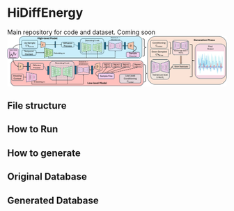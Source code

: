 # HiDiffEnergy

Main repository for code and dataset. Coming soon
![Description of image](main_diagram.png)


## File structure

## How to Run

## How to generate

## Original Database

## Generated Database

